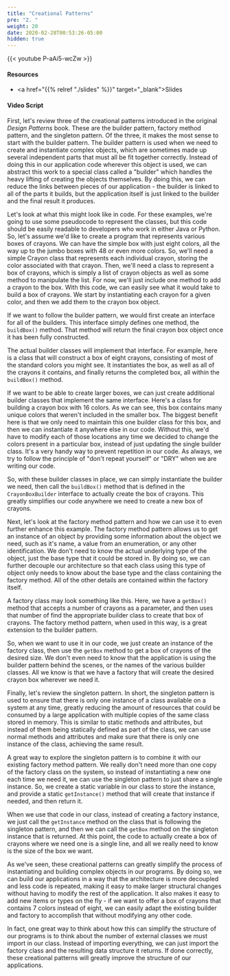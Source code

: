 ```yaml
---
title: "Creational Patterns"
pre: "2. "
weight: 20
date: 2020-02-28T00:53:26-05:00
hidden: true
---
```


{{< youtube P-aAi5-wcZw   >}}

#### Resources

* <a href="{{% relref "./slides" %}}" target="_blank">Slides</a>

#### Video Script

First, let's review three of the creational patterns introduced in the original _Design Patterns_ book. These are the builder pattern, factory method pattern, and the singleton pattern. Of the three, it makes the most sense to start with the builder pattern. The builder pattern is used when we need to create and instantiate complex objects, which are sometimes made up several independent parts that must all be fit together correctly. Instead of doing this in our application code wherever this object is used, we can abstract this work to a special class called a "builder" which handles the heavy lifting of creating the objects themselves. By doing this, we can reduce the links between pieces of our application - the builder is linked to all of the parts it builds, but the application itself is just linked to the builder and the final result it produces. 

Let's look at what this might look like in code. For these examples, we're going to use some pseudocode to represent the classes, but this code should be easily readable to developers who work in either Java or Python. So, let's assume we'd like to create a program that represents various boxes of crayons. We can have the simple box with just eight colors, all the way up to the jumbo boxes with 48 or even more colors. So, we'll need a simple Crayon class that represents each individual crayon, storing the color associated with that crayon. Then, we'll need a class to represent a box of crayons, which is simply a list of crayon objects as well as some method to manipulate the list. For now, we'll just include one method to add a crayon to the box. With this code, we can easily see what it would take to build a box of crayons. We start by instantiating each crayon for a given color, and then we add them to the crayon box object.

If we want to follow the builder pattern, we would first create an interface for all of the builders. This interface simply defines one method, the `buildBox()` method. That method will return the final crayon box object once it has been fully constructed.

The actual builder classes will implement that interface. For example, here is a class that will construct a box of eight crayons, consisting of most of the standard colors you might see. It instantiates the box, as well as all of the crayons it contains, and finally returns the completed box, all within the `buildBox()` method.

If we want to be able to create larger boxes, we can just create additional builder classes that implement the same interface. Here's a class for building a crayon box with 16 colors. As we can see, this box contains many unique colors that weren't included in the smaller box. The biggest benefit here is that we only need to maintain this one builder class for this box, and then we can instantiate it anywhere else in our code. Without this, we'd have to modify each of those locations any time we decided to change the colors present in a particular box, instead of just updating the single builder class. It's a very handy way to prevent repetition in our code. As always, we try to follow the principle of "don't repeat yourself" or "DRY" when we are writing our code.

So, with these builder classes in place, we can simply instantiate the builder we need, then call the `buildBox()` method that is defined in the `CrayonBoxBuilder` interface to actually create the box of crayons. This greatly simplifies our code anywhere we need to create a new box of crayons.

Next, let's look at the factory method pattern and how we can use it to even further enhance this example. The factory method pattern allows us to get an instance of an object by providing some information about the object we need, such as it's name, a value from an enumeration, or any other identification. We don't need to know the actual underlying type of the object, just the base type that it could be stored in. By doing so, we can further decouple our architecture so that each class using this type of object only needs to know about the base type and the class containing the factory method. All of the other details are contained within the factory itself. 

A factory class may look something like this. Here, we have a `getBox()` method that accepts a number of crayons as a parameter, and then uses that number of find the appropriate builder class to create that box of crayons. The factory method pattern, when used in this way, is a great extension to the builder pattern.

So, when we want to use it in our code, we just create an instance of the factory class, then use the `getBox` method to get a box of crayons of the desired size. We don't even need to know that the application is using the builder pattern behind the scenes, or the names of the various builder classes. All we know is that we have a factory that will create the desired crayon box wherever we need it.

Finally, let's review the singleton pattern. In short, the singleton pattern is used to ensure that there is only one instance of a class available on a system at any time, greatly reducing the amount of resources that could be consumed by a large application with multiple copies of the same class stored in memory. This is similar to static methods and attributes, but instead of them being statically defined as part of the class, we can use normal methods and attributes and make sure that there is only one instance of the class, achieving the same result. 

A great way to explore the singleton pattern is to combine it with our existing factory method pattern. We really don't need more than one copy of the factory class on the system, so instead of instantiating a new one each time we need it, we can use the singleton pattern to just share a single instance. So, we create a static variable in our class to store the instance, and provide a static `getInstance()` method that will create that instance if needed, and then return it. 

When we use that code in our class, instead of creating a factory instance, we just call the `getInstance` method on the class that is following the singleton pattern, and then we can call the `getBox` method on the singleton instance that is returned. At this point, the code to actually create a box of crayons where we need one is a single line, and all we really need to know is the size of the box we want. 

As we've seen, these creational patterns can greatly simplify the process of instantiating and building complex objects in our programs. By doing so, we can build our applications in a way that the architecture is more decoupled and less code is repeated, making it easy to make larger structural changes without having to modify the rest of the application. It also makes it easy to add new items or types on the fly - if we want to offer a box of crayons that contains 7 colors instead of eight, we can easily adapt the existing builder and factory to accomplish that without modifying any other code. 

In fact, one great way to think about how this can simplify the structure of our programs is to think about the number of external classes we must import in our class. Instead of importing everything, we can just import the factory class and the resulting data structure it returns. If done correctly, these creational patterns will greatly improve the structure of our applications.